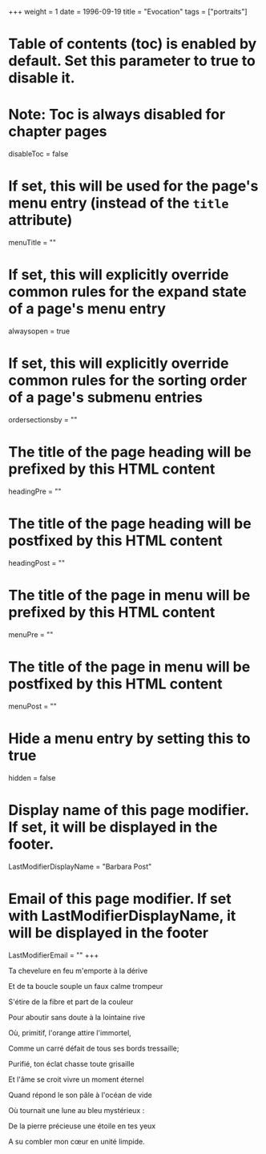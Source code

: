 +++
weight = 1
date = 1996-09-19
title = "Evocation"
tags = ["portraits"]
# Table of contents (toc) is enabled by default. Set this parameter to true to disable it.
# Note: Toc is always disabled for chapter pages
disableToc = false
# If set, this will be used for the page's menu entry (instead of the `title` attribute)
menuTitle = ""
# If set, this will explicitly override common rules for the expand state of a page's menu entry
alwaysopen = true
# If set, this will explicitly override common rules for the sorting order of a page's submenu entries
ordersectionsby = ""
# The title of the page heading will be prefixed by this HTML content
headingPre = ""
# The title of the page heading will be postfixed by this HTML content
headingPost = ""
# The title of the page in menu will be prefixed by this HTML content
menuPre = ""
# The title of the page in menu will be postfixed by this HTML content
menuPost = ""
# Hide a menu entry by setting this to true
hidden = false
# Display name of this page modifier. If set, it will be displayed in the footer.
LastModifierDisplayName = "Barbara Post"
# Email of this page modifier. If set with LastModifierDisplayName, it will be displayed in the footer
LastModifierEmail = ""
+++

Ta chevelure en feu m'emporte à la dérive

Et de ta boucle souple un faux calme trompeur

S'étire de la fibre et part de la couleur

Pour aboutir sans doute à la lointaine rive


Où, primitif, l'orange attire l'immortel,

Comme un carré défait de tous ses bords tressaille;

Purifié, ton éclat chasse toute grisaille

Et l'âme se croit vivre un moment éternel


Quand répond le son pâle à l'océan de vide

Où tournait une lune au bleu mystérieux :

De la pierre précieuse une étoile en tes yeux

A su combler mon cœur en unité limpide.

